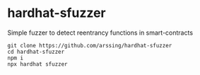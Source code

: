 # hardhat-sfuzzer
Simple fuzzer to detect reentrancy functions in smart-contracts
```shell
git clone https://github.com/arssing/hardhat-sfuzzer
cd hardhat-sfuzzer
npm i
npx hardhat sfuzzer
```
